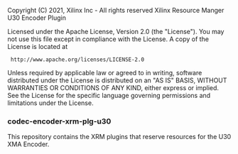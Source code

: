  Copyright (C) 2021, Xilinx Inc - All rights reserved
 Xilinx Resource Manger U30 Encoder Plugin 
                                    
 Licensed under the Apache License, Version 2.0 (the "License"). You may
 not use this file except in compliance with the License. A copy of the
 License is located at

     http://www.apache.org/licenses/LICENSE-2.0

 Unless required by applicable law or agreed to in writing, software
 distributed under the License is distributed on an "AS IS" BASIS, WITHOUT
 WARRANTIES OR CONDITIONS OF ANY KIND, either express or implied. See the
 License for the specific language governing permissions and limitations 
 under the License.

### codec-encoder-xrm-plg-u30
This repository contains the XRM plugins that reserve resources for the U30 XMA Encoder. 

